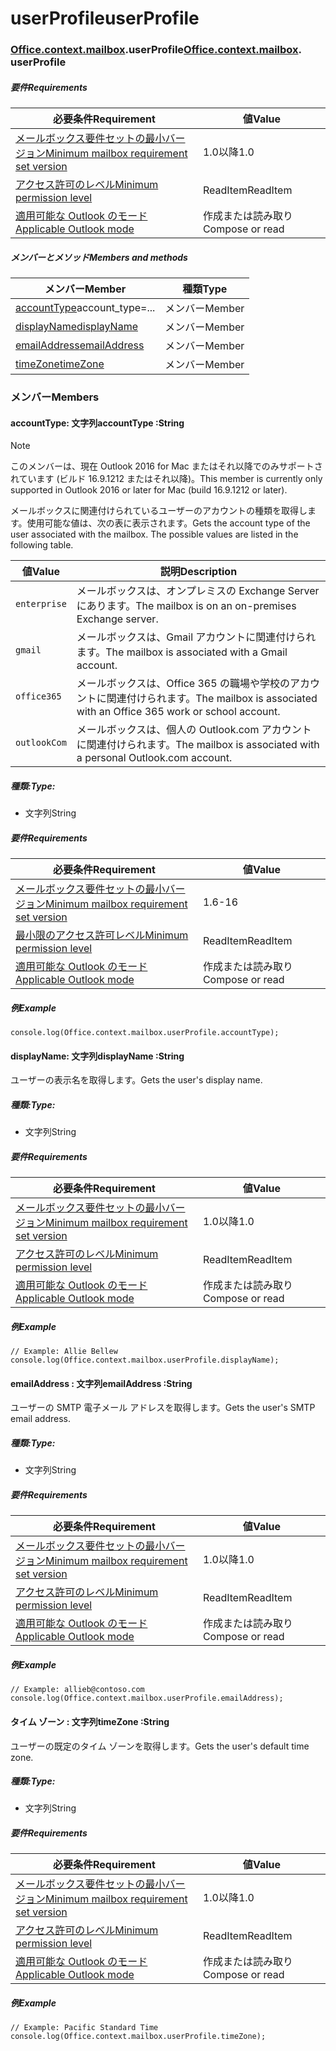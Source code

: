 
# <a name="userprofile"></a><span data-ttu-id="d6ff5-101">userProfile</span><span class="sxs-lookup"><span data-stu-id="d6ff5-101">userProfile</span></span>

### <span data-ttu-id="d6ff5-p101">[Office](Office.md)[.context](Office.context.md)[.mailbox](Office.context.mailbox.md).userProfile</span><span class="sxs-lookup"><span data-stu-id="d6ff5-p101">[Office](Office.md)[.context](Office.context.md)[.mailbox](Office.context.mailbox.md). userProfile</span></span>

##### <a name="requirements"></a><span data-ttu-id="d6ff5-104">要件</span><span class="sxs-lookup"><span data-stu-id="d6ff5-104">Requirements</span></span>

|<span data-ttu-id="d6ff5-105">必要条件</span><span class="sxs-lookup"><span data-stu-id="d6ff5-105">Requirement</span></span>| <span data-ttu-id="d6ff5-106">値</span><span class="sxs-lookup"><span data-stu-id="d6ff5-106">Value</span></span>|
|---|---|
|[<span data-ttu-id="d6ff5-107">メールボックス要件セットの最小バージョン</span><span class="sxs-lookup"><span data-stu-id="d6ff5-107">Minimum mailbox requirement set version</span></span>](/office/dev/add-ins/reference/requirement-sets/outlook-api-requirement-sets)| <span data-ttu-id="d6ff5-108">1.0以降</span><span class="sxs-lookup"><span data-stu-id="d6ff5-108">1.0</span></span>|
|[<span data-ttu-id="d6ff5-109">アクセス許可のレベル</span><span class="sxs-lookup"><span data-stu-id="d6ff5-109">Minimum permission level</span></span>](https://docs.microsoft.com/outlook/add-ins/understanding-outlook-add-in-permissions)| <span data-ttu-id="d6ff5-110">ReadItem</span><span class="sxs-lookup"><span data-stu-id="d6ff5-110">ReadItem</span></span>|
|[<span data-ttu-id="d6ff5-111">適用可能な Outlook のモード</span><span class="sxs-lookup"><span data-stu-id="d6ff5-111">Applicable Outlook mode</span></span>](https://docs.microsoft.com/outlook/add-ins/#extension-points)| <span data-ttu-id="d6ff5-112">作成または読み取り</span><span class="sxs-lookup"><span data-stu-id="d6ff5-112">Compose or read</span></span>|

##### <a name="members-and-methods"></a><span data-ttu-id="d6ff5-113">メンバーとメソッド</span><span class="sxs-lookup"><span data-stu-id="d6ff5-113">Members and methods</span></span>

| <span data-ttu-id="d6ff5-114">メンバー</span><span class="sxs-lookup"><span data-stu-id="d6ff5-114">Member</span></span> | <span data-ttu-id="d6ff5-115">種類</span><span class="sxs-lookup"><span data-stu-id="d6ff5-115">Type</span></span> |
|--------|------|
| <span data-ttu-id="d6ff5-116">[accountType](#accounttype-string)</span><span class="sxs-lookup"><span data-stu-id="d6ff5-116">[](#accounttype-string)account_type=...</span></span> | <span data-ttu-id="d6ff5-117">メンバー</span><span class="sxs-lookup"><span data-stu-id="d6ff5-117">Member</span></span> |
| [<span data-ttu-id="d6ff5-118">displayName</span><span class="sxs-lookup"><span data-stu-id="d6ff5-118">displayName</span></span>](#displayname-string) | <span data-ttu-id="d6ff5-119">メンバー</span><span class="sxs-lookup"><span data-stu-id="d6ff5-119">Member</span></span> |
| [<span data-ttu-id="d6ff5-120">emailAddress</span><span class="sxs-lookup"><span data-stu-id="d6ff5-120">emailAddress</span></span>](#emailaddress-string) | <span data-ttu-id="d6ff5-121">メンバー</span><span class="sxs-lookup"><span data-stu-id="d6ff5-121">Member</span></span> |
| [<span data-ttu-id="d6ff5-122">timeZone</span><span class="sxs-lookup"><span data-stu-id="d6ff5-122">timeZone</span></span>](#timezone-string) | <span data-ttu-id="d6ff5-123">メンバー</span><span class="sxs-lookup"><span data-stu-id="d6ff5-123">Member</span></span> |

### <a name="members"></a><span data-ttu-id="d6ff5-124">メンバー</span><span class="sxs-lookup"><span data-stu-id="d6ff5-124">Members</span></span>

####  <a name="accounttype-string"></a><span data-ttu-id="d6ff5-125">accountType: 文字列</span><span class="sxs-lookup"><span data-stu-id="d6ff5-125">accountType :String</span></span>

> [!NOTE]
> <span data-ttu-id="d6ff5-126">このメンバーは、現在 Outlook 2016 for Mac またはそれ以降でのみサポートされています (ビルド 16.9.1212 またはそれ以降)。</span><span class="sxs-lookup"><span data-stu-id="d6ff5-126">This member is currently only supported in Outlook 2016 or later for Mac (build 16.9.1212 or later).</span></span>

<span data-ttu-id="d6ff5-p102">メールボックスに関連付けられているユーザーのアカウントの種類を取得します。使用可能な値は、次の表に表示されます。</span><span class="sxs-lookup"><span data-stu-id="d6ff5-p102">Gets the account type of the user associated with the mailbox. The possible values are listed in the following table.</span></span>

| <span data-ttu-id="d6ff5-129">値</span><span class="sxs-lookup"><span data-stu-id="d6ff5-129">Value</span></span> | <span data-ttu-id="d6ff5-130">説明</span><span class="sxs-lookup"><span data-stu-id="d6ff5-130">Description</span></span> |
|-------|-------------|
| `enterprise` | <span data-ttu-id="d6ff5-131">メールボックスは、オンプレミスの Exchange Server にあります。</span><span class="sxs-lookup"><span data-stu-id="d6ff5-131">The mailbox is on an on-premises Exchange server.</span></span> |
| `gmail` | <span data-ttu-id="d6ff5-132">メールボックスは、Gmail アカウントに関連付けられます。</span><span class="sxs-lookup"><span data-stu-id="d6ff5-132">The mailbox is associated with a Gmail account.</span></span> |
| `office365` | <span data-ttu-id="d6ff5-133">メールボックスは、Office 365 の職場や学校のアカウントに関連付けられます。</span><span class="sxs-lookup"><span data-stu-id="d6ff5-133">The mailbox is associated with an Office 365 work or school account.</span></span> |
| `outlookCom` | <span data-ttu-id="d6ff5-134">メールボックスは、個人の Outlook.com アカウントに関連付けられます。</span><span class="sxs-lookup"><span data-stu-id="d6ff5-134">The mailbox is associated with a personal Outlook.com account.</span></span> |

##### <a name="type"></a><span data-ttu-id="d6ff5-135">種類:</span><span class="sxs-lookup"><span data-stu-id="d6ff5-135">Type:</span></span>

*   <span data-ttu-id="d6ff5-136">文字列</span><span class="sxs-lookup"><span data-stu-id="d6ff5-136">String</span></span>

##### <a name="requirements"></a><span data-ttu-id="d6ff5-137">要件</span><span class="sxs-lookup"><span data-stu-id="d6ff5-137">Requirements</span></span>

|<span data-ttu-id="d6ff5-138">必要条件</span><span class="sxs-lookup"><span data-stu-id="d6ff5-138">Requirement</span></span>| <span data-ttu-id="d6ff5-139">値</span><span class="sxs-lookup"><span data-stu-id="d6ff5-139">Value</span></span>|
|---|---|
|[<span data-ttu-id="d6ff5-140">メールボックス要件セットの最小バージョン</span><span class="sxs-lookup"><span data-stu-id="d6ff5-140">Minimum mailbox requirement set version</span></span>](/office/dev/add-ins/reference/requirement-sets/outlook-api-requirement-sets)| <span data-ttu-id="d6ff5-141">1.6</span><span class="sxs-lookup"><span data-stu-id="d6ff5-141">-16</span></span> |
|[<span data-ttu-id="d6ff5-142">最小限のアクセス許可レベル</span><span class="sxs-lookup"><span data-stu-id="d6ff5-142">Minimum permission level</span></span>](https://docs.microsoft.com/outlook/add-ins/understanding-outlook-add-in-permissions)| <span data-ttu-id="d6ff5-143">ReadItem</span><span class="sxs-lookup"><span data-stu-id="d6ff5-143">ReadItem</span></span>|
|[<span data-ttu-id="d6ff5-144">適用可能な Outlook のモード</span><span class="sxs-lookup"><span data-stu-id="d6ff5-144">Applicable Outlook mode</span></span>](https://docs.microsoft.com/outlook/add-ins/#extension-points)| <span data-ttu-id="d6ff5-145">作成または読み取り</span><span class="sxs-lookup"><span data-stu-id="d6ff5-145">Compose or read</span></span>|

##### <a name="example"></a><span data-ttu-id="d6ff5-146">例</span><span class="sxs-lookup"><span data-stu-id="d6ff5-146">Example</span></span>

```
console.log(Office.context.mailbox.userProfile.accountType);
```

####  <a name="displayname-string"></a><span data-ttu-id="d6ff5-147">displayName: 文字列</span><span class="sxs-lookup"><span data-stu-id="d6ff5-147">displayName :String</span></span>

<span data-ttu-id="d6ff5-148">ユーザーの表示名を取得します。</span><span class="sxs-lookup"><span data-stu-id="d6ff5-148">Gets the user's display name.</span></span>

##### <a name="type"></a><span data-ttu-id="d6ff5-149">種類:</span><span class="sxs-lookup"><span data-stu-id="d6ff5-149">Type:</span></span>

*   <span data-ttu-id="d6ff5-150">文字列</span><span class="sxs-lookup"><span data-stu-id="d6ff5-150">String</span></span>

##### <a name="requirements"></a><span data-ttu-id="d6ff5-151">要件</span><span class="sxs-lookup"><span data-stu-id="d6ff5-151">Requirements</span></span>

|<span data-ttu-id="d6ff5-152">必要条件</span><span class="sxs-lookup"><span data-stu-id="d6ff5-152">Requirement</span></span>| <span data-ttu-id="d6ff5-153">値</span><span class="sxs-lookup"><span data-stu-id="d6ff5-153">Value</span></span>|
|---|---|
|[<span data-ttu-id="d6ff5-154">メールボックス要件セットの最小バージョン</span><span class="sxs-lookup"><span data-stu-id="d6ff5-154">Minimum mailbox requirement set version</span></span>](/office/dev/add-ins/reference/requirement-sets/outlook-api-requirement-sets)| <span data-ttu-id="d6ff5-155">1.0以降</span><span class="sxs-lookup"><span data-stu-id="d6ff5-155">1.0</span></span>|
|[<span data-ttu-id="d6ff5-156">アクセス許可のレベル</span><span class="sxs-lookup"><span data-stu-id="d6ff5-156">Minimum permission level</span></span>](https://docs.microsoft.com/outlook/add-ins/understanding-outlook-add-in-permissions)| <span data-ttu-id="d6ff5-157">ReadItem</span><span class="sxs-lookup"><span data-stu-id="d6ff5-157">ReadItem</span></span>|
|[<span data-ttu-id="d6ff5-158">適用可能な Outlook のモード</span><span class="sxs-lookup"><span data-stu-id="d6ff5-158">Applicable Outlook mode</span></span>](https://docs.microsoft.com/outlook/add-ins/#extension-points)| <span data-ttu-id="d6ff5-159">作成または読み取り</span><span class="sxs-lookup"><span data-stu-id="d6ff5-159">Compose or read</span></span>|

##### <a name="example"></a><span data-ttu-id="d6ff5-160">例</span><span class="sxs-lookup"><span data-stu-id="d6ff5-160">Example</span></span>

```
// Example: Allie Bellew
console.log(Office.context.mailbox.userProfile.displayName);
```

####  <a name="emailaddress-string"></a><span data-ttu-id="d6ff5-161">emailAddress : 文字列</span><span class="sxs-lookup"><span data-stu-id="d6ff5-161">emailAddress :String</span></span>

<span data-ttu-id="d6ff5-162">ユーザーの SMTP 電子メール アドレスを取得します。</span><span class="sxs-lookup"><span data-stu-id="d6ff5-162">Gets the user's SMTP email address.</span></span>

##### <a name="type"></a><span data-ttu-id="d6ff5-163">種類:</span><span class="sxs-lookup"><span data-stu-id="d6ff5-163">Type:</span></span>

*   <span data-ttu-id="d6ff5-164">文字列</span><span class="sxs-lookup"><span data-stu-id="d6ff5-164">String</span></span>

##### <a name="requirements"></a><span data-ttu-id="d6ff5-165">要件</span><span class="sxs-lookup"><span data-stu-id="d6ff5-165">Requirements</span></span>

|<span data-ttu-id="d6ff5-166">必要条件</span><span class="sxs-lookup"><span data-stu-id="d6ff5-166">Requirement</span></span>| <span data-ttu-id="d6ff5-167">値</span><span class="sxs-lookup"><span data-stu-id="d6ff5-167">Value</span></span>|
|---|---|
|[<span data-ttu-id="d6ff5-168">メールボックス要件セットの最小バージョン</span><span class="sxs-lookup"><span data-stu-id="d6ff5-168">Minimum mailbox requirement set version</span></span>](/office/dev/add-ins/reference/requirement-sets/outlook-api-requirement-sets)| <span data-ttu-id="d6ff5-169">1.0以降</span><span class="sxs-lookup"><span data-stu-id="d6ff5-169">1.0</span></span>|
|[<span data-ttu-id="d6ff5-170">アクセス許可のレベル</span><span class="sxs-lookup"><span data-stu-id="d6ff5-170">Minimum permission level</span></span>](https://docs.microsoft.com/outlook/add-ins/understanding-outlook-add-in-permissions)| <span data-ttu-id="d6ff5-171">ReadItem</span><span class="sxs-lookup"><span data-stu-id="d6ff5-171">ReadItem</span></span>|
|[<span data-ttu-id="d6ff5-172">適用可能な Outlook のモード</span><span class="sxs-lookup"><span data-stu-id="d6ff5-172">Applicable Outlook mode</span></span>](https://docs.microsoft.com/outlook/add-ins/#extension-points)| <span data-ttu-id="d6ff5-173">作成または読み取り</span><span class="sxs-lookup"><span data-stu-id="d6ff5-173">Compose or read</span></span>|

##### <a name="example"></a><span data-ttu-id="d6ff5-174">例</span><span class="sxs-lookup"><span data-stu-id="d6ff5-174">Example</span></span>

```
// Example: allieb@contoso.com
console.log(Office.context.mailbox.userProfile.emailAddress);
```

####  <a name="timezone-string"></a><span data-ttu-id="d6ff5-175">タイム ゾーン : 文字列</span><span class="sxs-lookup"><span data-stu-id="d6ff5-175">timeZone :String</span></span>

<span data-ttu-id="d6ff5-176">ユーザーの既定のタイム ゾーンを取得します。</span><span class="sxs-lookup"><span data-stu-id="d6ff5-176">Gets the user's default time zone.</span></span>

##### <a name="type"></a><span data-ttu-id="d6ff5-177">種類:</span><span class="sxs-lookup"><span data-stu-id="d6ff5-177">Type:</span></span>

*   <span data-ttu-id="d6ff5-178">文字列</span><span class="sxs-lookup"><span data-stu-id="d6ff5-178">String</span></span>

##### <a name="requirements"></a><span data-ttu-id="d6ff5-179">要件</span><span class="sxs-lookup"><span data-stu-id="d6ff5-179">Requirements</span></span>

|<span data-ttu-id="d6ff5-180">必要条件</span><span class="sxs-lookup"><span data-stu-id="d6ff5-180">Requirement</span></span>| <span data-ttu-id="d6ff5-181">値</span><span class="sxs-lookup"><span data-stu-id="d6ff5-181">Value</span></span>|
|---|---|
|[<span data-ttu-id="d6ff5-182">メールボックス要件セットの最小バージョン</span><span class="sxs-lookup"><span data-stu-id="d6ff5-182">Minimum mailbox requirement set version</span></span>](/office/dev/add-ins/reference/requirement-sets/outlook-api-requirement-sets)| <span data-ttu-id="d6ff5-183">1.0以降</span><span class="sxs-lookup"><span data-stu-id="d6ff5-183">1.0</span></span>|
|[<span data-ttu-id="d6ff5-184">アクセス許可のレベル</span><span class="sxs-lookup"><span data-stu-id="d6ff5-184">Minimum permission level</span></span>](https://docs.microsoft.com/outlook/add-ins/understanding-outlook-add-in-permissions)| <span data-ttu-id="d6ff5-185">ReadItem</span><span class="sxs-lookup"><span data-stu-id="d6ff5-185">ReadItem</span></span>|
|[<span data-ttu-id="d6ff5-186">適用可能な Outlook のモード</span><span class="sxs-lookup"><span data-stu-id="d6ff5-186">Applicable Outlook mode</span></span>](https://docs.microsoft.com/outlook/add-ins/#extension-points)| <span data-ttu-id="d6ff5-187">作成または読み取り</span><span class="sxs-lookup"><span data-stu-id="d6ff5-187">Compose or read</span></span>|

##### <a name="example"></a><span data-ttu-id="d6ff5-188">例</span><span class="sxs-lookup"><span data-stu-id="d6ff5-188">Example</span></span>

```
// Example: Pacific Standard Time
console.log(Office.context.mailbox.userProfile.timeZone);
```